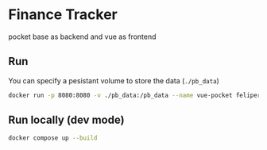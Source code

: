 # Finance Tracker

pocket base as backend and vue as frontend

## Run

You can specify a pesistant volume to store the data (`./pb_data`)

```bash
docker run -p 8080:8080 -v ./pb_data:/pb_data --name vue-pocket felipereyel/finance-tracker:latest
```

## Run locally (dev mode)

```bash
docker compose up --build
```
